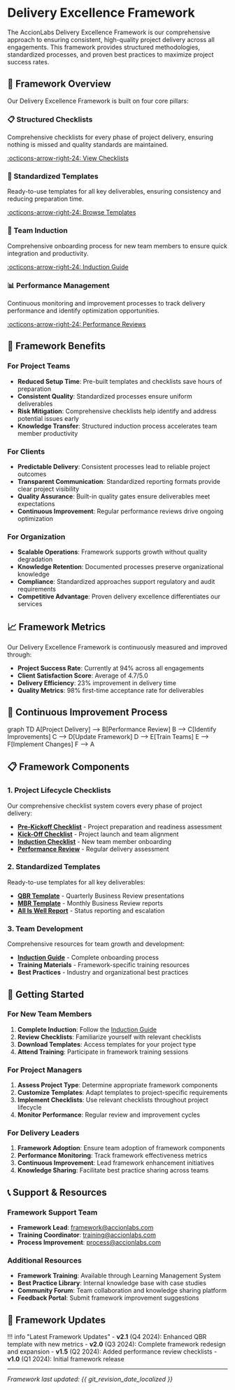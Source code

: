 # Delivery Excellence Framework

The AccionLabs Delivery Excellence Framework is our comprehensive approach to ensuring consistent, high-quality project delivery across all engagements. This framework provides structured methodologies, standardized processes, and proven best practices to maximize project success rates.

## 🎯 Framework Overview

Our Delivery Excellence Framework is built on four core pillars:

<div class="grid" markdown>

<div class="card" markdown>

### 📋 Structured Checklists
Comprehensive checklists for every phase of project delivery, ensuring nothing is missed and quality standards are maintained.

[:octicons-arrow-right-24: View Checklists](checklists/)

</div>

<div class="card" markdown>

### 📄 Standardized Templates
Ready-to-use templates for all key deliverables, ensuring consistency and reducing preparation time.

[:octicons-arrow-right-24: Browse Templates](templates/)

</div>

<div class="card" markdown>

### 👥 Team Induction
Comprehensive onboarding process for new team members to ensure quick integration and productivity.

[:octicons-arrow-right-24: Induction Guide](induction-guide.md)

</div>

<div class="card" markdown>

### 📊 Performance Management
Continuous monitoring and improvement processes to track delivery performance and identify optimization opportunities.

[:octicons-arrow-right-24: Performance Reviews](checklists/performance.md)

</div>

</div>

## 🚀 Framework Benefits

### For Project Teams
- **Reduced Setup Time**: Pre-built templates and checklists save hours of preparation
- **Consistent Quality**: Standardized processes ensure uniform deliverables
- **Risk Mitigation**: Comprehensive checklists help identify and address potential issues early
- **Knowledge Transfer**: Structured induction process accelerates team member productivity

### For Clients
- **Predictable Delivery**: Consistent processes lead to reliable project outcomes
- **Transparent Communication**: Standardized reporting formats provide clear project visibility
- **Quality Assurance**: Built-in quality gates ensure deliverables meet expectations
- **Continuous Improvement**: Regular performance reviews drive ongoing optimization

### For Organization
- **Scalable Operations**: Framework supports growth without quality degradation
- **Knowledge Retention**: Documented processes preserve organizational knowledge
- **Compliance**: Standardized approaches support regulatory and audit requirements
- **Competitive Advantage**: Proven delivery excellence differentiates our services

## 📈 Framework Metrics

Our Delivery Excellence Framework is continuously measured and improved through:

- **Project Success Rate**: Currently at 94% across all engagements
- **Client Satisfaction Score**: Average of 4.7/5.0
- **Delivery Efficiency**: 23% improvement in delivery time
- **Quality Metrics**: 98% first-time acceptance rate for deliverables

## 🔄 Continuous Improvement Process

<div class="mermaid">
graph TD
    A[Project Delivery] --> B[Performance Review]
    B --> C[Identify Improvements]
    C --> D[Update Framework]
    D --> E[Train Teams]
    E --> F[Implement Changes]
    F --> A
</div>

## 📋 Framework Components

### 1. Project Lifecycle Checklists

Our comprehensive checklist system covers every phase of project delivery:

- **[Pre-Kickoff Checklist](checklists/pre-kickoff.md)** - Project preparation and readiness assessment
- **[Kick-Off Checklist](checklists/kick-off.md)** - Project launch and team alignment
- **[Induction Checklist](checklists/induction.md)** - New team member onboarding
- **[Performance Review](checklists/performance.md)** - Regular delivery assessment

### 2. Standardized Templates

Ready-to-use templates for all key deliverables:

- **[QBR Template](templates/qbr.md)** - Quarterly Business Review presentations
- **[MBR Template](templates/mbr.md)** - Monthly Business Review reports
- **[All Is Well Report](templates/all-is-well-report.md)** - Status reporting and escalation

### 3. Team Development

Comprehensive resources for team growth and development:

- **[Induction Guide](induction-guide.md)** - Complete onboarding process
- **Training Materials** - Framework-specific training resources
- **Best Practices** - Industry and organizational best practices

## 🎯 Getting Started

### For New Team Members

1. **Complete Induction**: Follow the [Induction Guide](induction-guide.md)
2. **Review Checklists**: Familiarize yourself with relevant checklists
3. **Download Templates**: Access templates for your project type
4. **Attend Training**: Participate in framework training sessions

### For Project Managers

1. **Assess Project Type**: Determine appropriate framework components
2. **Customize Templates**: Adapt templates to project-specific requirements
3. **Implement Checklists**: Use relevant checklists throughout project lifecycle
4. **Monitor Performance**: Regular review and improvement cycles

### For Delivery Leaders

1. **Framework Adoption**: Ensure team adoption of framework components
2. **Performance Monitoring**: Track framework effectiveness metrics
3. **Continuous Improvement**: Lead framework enhancement initiatives
4. **Knowledge Sharing**: Facilitate best practice sharing across teams

## 📞 Support & Resources

### Framework Support Team

- **Framework Lead**: framework@accionlabs.com
- **Training Coordinator**: training@accionlabs.com
- **Process Improvement**: process@accionlabs.com

### Additional Resources

- **Framework Training**: Available through Learning Management System
- **Best Practice Library**: Internal knowledge base with case studies
- **Community Forum**: Team collaboration and knowledge sharing platform
- **Feedback Portal**: Submit framework improvement suggestions

## 🔄 Framework Updates

!!! info "Latest Framework Updates"
    - **v2.1** (Q4 2024): Enhanced QBR template with new metrics
    - **v2.0** (Q3 2024): Complete framework redesign and expansion
    - **v1.5** (Q2 2024): Added performance review checklists
    - **v1.0** (Q1 2024): Initial framework release

---

*Framework last updated: {{ git_revision_date_localized }}*
